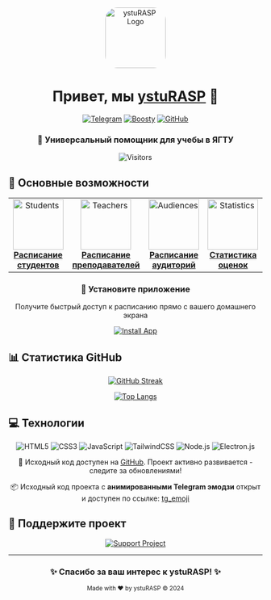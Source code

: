 <div align="center">
  <img src="https://ysturasp.netlify.app/images/cat.png" alt="ystuRASP Logo" width="120" height="120" style="border-radius: 20%">
  
  # Привет, мы [ystuRASP](https://ysturasp.netlify.app) 👋
  
  [![Telegram](https://img.shields.io/badge/Telegram-2CA5E0?style=for-the-badge&logo=telegram&logoColor=white)](https://t.me/ysturasp)
  [![Boosty](https://img.shields.io/badge/Boosty-F15B2A?style=for-the-badge&logo=boosty&logoColor=white)](https://boosty.to/ysturasp.me)
  [![GitHub](https://img.shields.io/badge/GitHub-100000?style=for-the-badge&logo=github&logoColor=white)](https://github.com/ysturasp)
</div>

<div align="center">
  <h3>🚀 Универсальный помощник для учебы в ЯГТУ</h3>
  
  ![Visitors](https://api.visitorbadge.io/api/visitors?path=https%3A%2F%2Fgithub.com%2Fysturasp&label=Просмотров&labelColor=%23697689&countColor=%232ccce4)
</div>

## 🎯 Основные возможности

<div align="center">
  <table>
    <tr>
      <td align="center">
        <a href="https://ysturasp.netlify.app/rasp">
          <img src="https://ysturasp.github.io/tg_emoji/People/Man%20Technologist.webp" width="100" alt="Students"><br>
          <b>Расписание студентов</b>
        </a>
      </td>
      <td align="center">
        <a href="https://ysturasp.netlify.app/raspprep">
          <img src="https://ysturasp.github.io/tg_emoji/People/Man%20Teacher.webp" width="100" alt="Teachers"><br>
          <b>Расписание преподавателей</b>
        </a>
      </td>
      <td align="center">
        <a href="https://ysturasp.netlify.app/raspaudience">
          <img src="https://ysturasp.github.io/tg_emoji/Travel%20and%20Places/Classical%20Building.webp" width="100" alt="Audiences"><br>
          <b>Расписание аудиторий</b>
        </a>
      </td>
      <td align="center">
        <a href="https://ysturasp.netlify.app/stat">
          <img src="https://ysturasp.github.io/tg_emoji/Objects/Bar%20Chart.webp" width="100" alt="Statistics"><br>
          <b>Статистика оценок</b>
        </a>
      </td>
    </tr>
  </table>
</div>

<div align="center">
  
  ### 📱 Установите приложение
  Получите быстрый доступ к расписанию прямо с вашего домашнего экрана
  
  [![Install App](https://img.shields.io/badge/Установить_приложение-4285F4?style=for-the-badge&logo=google-chrome&logoColor=white)](https://ysturasp.netlify.app/installapp)
</div>

## 📊 Статистика GitHub

<div align="center">
  
  [![GitHub Streak](https://github-readme-streak-stats.herokuapp.com?user=ysturasp&theme=tokyonight&hide_border=true&locale=ru&date_format=j%20M%5B%20Y%5D)](https://git.io/streak-stats)
  
  [![Top Langs](https://github-readme-stats.vercel.app/api/top-langs/?username=ysturasp&layout=compact&theme=tokyonight&hide_border=true)](https://github.com/anuraghazra/github-readme-stats)
</div>

## 💻 Технологии

<div align="center">
  
  ![HTML5](https://img.shields.io/badge/HTML5-E34F26?style=for-the-badge&logo=html5&logoColor=white)
  ![CSS3](https://img.shields.io/badge/CSS3-1572B6?style=for-the-badge&logo=css3&logoColor=white)
  ![JavaScript](https://img.shields.io/badge/JavaScript-F7DF1E?style=for-the-badge&logo=javascript&logoColor=black)
  ![TailwindCSS](https://img.shields.io/badge/Tailwind_CSS-38B2AC?style=for-the-badge&logo=tailwind-css&logoColor=white)
  ![Node.js](https://img.shields.io/badge/Node.js-43853D?style=for-the-badge&logo=node.js&logoColor=white)
  ![Electron.js](https://img.shields.io/badge/Electron-47848F?style=for-the-badge&logo=Electron&logoColor=white)
  
  <p>📂 Исходный код доступен на <a href="https://github.com/ysturasp/ysturaspp" target="_blank">GitHub</a>. Проект активно развивается - следите за обновлениями!</p>
  <p>📦 Исходный код проекта с <b>анимированными Telegram эмодзи</b> открыт и доступен по ссылке: <a href="https://github.com/ysturasp/tg_emoji">tg_emoji</a></p>
</div>

## 🌟 Поддержите проект

<div align="center">
  <a href="https://boosty.to/ysturasp.me/donate">
    <img src="https://img.shields.io/badge/Поддержать_проект-F15B2A?style=for-the-badge&logo=boosty&logoColor=white" alt="Support Project">
  </a>
</div>

---

<div align="center">
  <h3>✨ Спасибо за ваш интерес к ystuRASP! ✨</h3>
</div>

<div align="center">
  <sub>Made with ❤️ by ystuRASP © 2024</sub>
</div>
